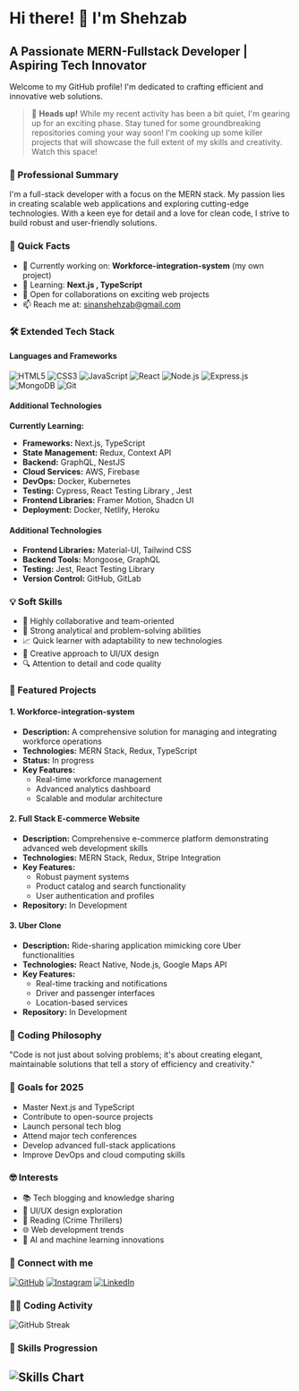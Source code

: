 # Hi there! 👋 I'm Shehzab
## A Passionate MERN-Fullstack Developer | Aspiring Tech Innovator
Welcome to my GitHub profile! I'm dedicated to crafting efficient and innovative web solutions.
> 🚀 **Heads up!** While my recent activity has been a bit quiet, I'm gearing up for an exciting phase. Stay tuned for some groundbreaking repositories coming your way soon! I'm cooking up some killer projects that will showcase the full extent of my skills and creativity. Watch this space!

### 💼 Professional Summary
I'm a full-stack developer with a focus on the MERN stack. My passion lies in creating scalable web applications and exploring cutting-edge technologies. With a keen eye for detail and a love for clean code, I strive to build robust and user-friendly solutions.

### 🚀 Quick Facts
- 🔭 Currently working on: **Workforce-integration-system** (my own project)
- 🌱 Learning: **Next.js , TypeScript**
- 💼 Open for collaborations on exciting web projects
- 📫 Reach me at: [sinanshehzab@gmail.com](mailto:sinanshehzab@gmail.com)

### 🛠️ Extended Tech Stack
#### Languages and Frameworks
![HTML5](https://img.shields.io/badge/-HTML5-E34F26?style=flat-square&logo=html5&logoColor=white)
![CSS3](https://img.shields.io/badge/-CSS3-1572B6?style=flat-square&logo=css3)
![JavaScript](https://img.shields.io/badge/-JavaScript-F7DF1E?style=flat-square&logo=javascript&logoColor=black)
![React](https://img.shields.io/badge/-React-61DAFB?style=flat-square&logo=react&logoColor=black)
![Node.js](https://img.shields.io/badge/-Node.js-339933?style=flat-square&logo=node.js&logoColor=white)
![Express.js](https://img.shields.io/badge/-Express.js-000000?style=flat-square&logo=express&logoColor=white)
![MongoDB](https://img.shields.io/badge/-MongoDB-47A248?style=flat-square&logo=mongodb&logoColor=white)
![Git](https://img.shields.io/badge/-Git-F05032?style=flat-square&logo=git&logoColor=white)

#### Additional Technologies
**Currently Learning:**
- **Frameworks:** Next.js, TypeScript
- **State Management:** Redux, Context API
- **Backend:** GraphQL, NestJS
- **Cloud Services:** AWS, Firebase
- **DevOps:** Docker, Kubernetes
- **Testing:** Cypress, React Testing Library , Jest 
- **Frontend Libraries:** Framer Motion, Shadcn UI
- **Deployment:** Docker, Netlify, Heroku

#### Additional Technologies

- **Frontend Libraries:** Material-UI, Tailwind CSS
- **Backend Tools:** Mongoose, GraphQL
- **Testing:** Jest, React Testing Library
- **Version Control:** GitHub, GitLab

### 💡 Soft Skills
- 🤝 Highly collaborative and team-oriented
- 🧩 Strong analytical and problem-solving abilities
- 📈 Quick learner with adaptability to new technologies
- 🎨 Creative approach to UI/UX design
- 🔍 Attention to detail and code quality

### 🌟 Featured Projects
#### 1. Workforce-integration-system
- **Description:** A comprehensive solution for managing and integrating workforce operations
- **Technologies:** MERN Stack, Redux, TypeScript
- **Status:** In progress
- **Key Features:**
  - Real-time workforce management
  - Advanced analytics dashboard
  - Scalable and modular architecture

#### 2. Full Stack E-commerce Website
- **Description:** Comprehensive e-commerce platform demonstrating advanced web development skills
- **Technologies:** MERN Stack, Redux, Stripe Integration
- **Key Features:**
  - Robust payment systems
  - Product catalog and search functionality
  - User authentication and profiles
- **Repository:** In Development

#### 3. Uber Clone
- **Description:** Ride-sharing application mimicking core Uber functionalities
- **Technologies:** React Native, Node.js, Google Maps API
- **Key Features:**
  - Real-time tracking and notifications
  - Driver and passenger interfaces
  - Location-based services
- **Repository:** In Development

### 💬 Coding Philosophy
"Code is not just about solving problems; it's about creating elegant, maintainable solutions that tell a story of efficiency and creativity."

### 🎯 Goals for 2025
- Master Next.js and TypeScript
- Contribute to open-source projects
- Launch personal tech blog
- Attend major tech conferences
- Develop advanced full-stack applications
- Improve DevOps and cloud computing skills

### 🤓 Interests
- 📚 Tech blogging and knowledge sharing
- 🎨 UI/UX design exploration
- 📖 Reading (Crime Thrillers)
- 🌐 Web development trends
- 🤖 AI and machine learning innovations

### 🤝 Connect with me
[![GitHub](https://img.shields.io/badge/-GitHub-181717?style=flat-square&logo=github)](https://github.com/shehzab)
[![Instagram](https://img.shields.io/badge/-Instagram-E4405F?style=flat-square&logo=instagram&logoColor=white)](https://instagram.com/_shehzab_)
[![LinkedIn](https://img.shields.io/badge/-LinkedIn-0A66C2?style=flat-square&logo=linkedin)](https://www.linkedin.com/in/shehzab)

### 👨‍💻 Coding Activity
![GitHub Streak](https://github-readme-streak-stats.herokuapp.com/?user=shehzab&theme=dark)



### 🚀 Skills Progression
![Skills Chart](https://github-readme-stats.vercel.app/api/top-langs/?username=shehzab&layout=compact&theme=radical)
---

